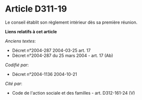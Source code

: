 # Article D311-19

Le conseil établit son règlement intérieur dès sa première réunion.

**Liens relatifs à cet article**

_Anciens textes_:

  - Décret n°2004-287 2004-03-25 art. 17
  - Décret n°2004-287 du 25 mars 2004 - art. 17 (Ab)

_Codifié par_:

  - Décret n°2004-1136 2004-10-21

_Cité par_:

  - Code de l'action sociale et des familles - art. D312-161-24 (V)
